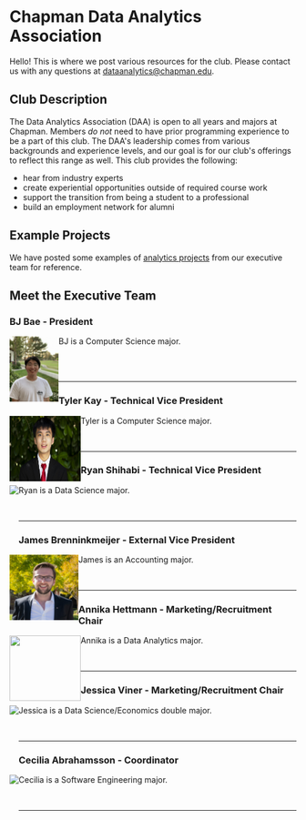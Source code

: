 # Chapman Data Analytics Association
Hello! This is where we post various resources for the club. Please contact us with any questions at dataanalytics@chapman.edu.

## Club Description
The Data Analytics Association (DAA) is open to all years and majors at Chapman. Members *do not* need to have prior programming experience to be a part of this club. The DAA's leadership comes from various backgrounds and experience levels, and our goal is for our club's offerings to reflect this range as well. This club provides the following:
- hear from industry experts
- create experiential opportunities outside of required course work
- support the transition from being a student to a professional
- build an employment network for alumni

## Example Projects
We have posted some examples of [analytics projects](https://github.com/ChapmanDAA/Welcome-Page/tree/master/Example%20Projects) from our executive team for reference.

## Meet the Executive Team

### BJ Bae - President 

<img align="left" src="https://github.com/ChapmanDAA/Welcome-Page/blob/master/src/imgs/bj.jpg" height="115">

BJ is a Computer Science major.

</br>
</br>

*** 

### Tyler Kay - Technical Vice President 

<img align="left" src="https://github.com/ChapmanDAA/Welcome-Page/blob/master/src/imgs/tyler.jpg" width="125" height="115">

Tyler is a Computer Science major.

</br>

---

### Ryan Shihabi - Technical Vice President

<img align="left" src="https://github.com/ChapmanDAA/Welcome-Page/blob/master/src/imgs/ryan.png" height="115">

Ryan is a Data Science major.

</br>

---

### James Brenninkmeijer - External Vice President

<img align="left" src="https://github.com/ChapmanDAA/Welcome-Page/blob/master/src/imgs/james.JPG" height="115">

James is an Accounting major.

</br>  

---

### Annika Hettmann - Marketing/Recruitment Chair

<img align="left" src="https://github/com/ChapmanDAA/Welcome-Page/blob/master/src/imgs/annika.jpeg" width="125" height="115">

Annika is a Data Analytics major.

</br>

---

### Jessica Viner - Marketing/Recruitment Chair

<img align="left" src="https://github/com/ChapmanDAA/Welcome-Page/blob/master/src/imgs/avatar.png" height="115">

Jessica is a Data Science/Economics double major.

</br>

---

### Cecilia Abrahamsson - Coordinator

<img align="left" src="https://github/com/ChapmanDAA/Welcome-Page/blob/master/src/imgs/avatar.png" height="115">

Cecilia is a Software Engineering major.

</br>

---
